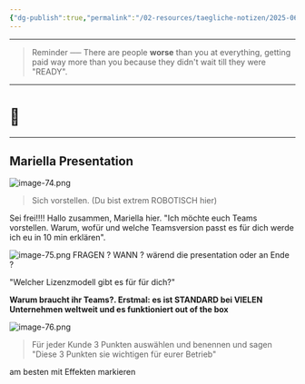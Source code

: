 ```yaml
---
{"dg-publish":true,"permalink":"/02-resources/taegliche-notizen/2025-06-24/","tags":["täglicheNotiz"],"noteIcon":"","updated":"2025-07-12T13:31:41.000+02:00"}
---
```


---
>Reminder ── There are people **worse** than you at everything, getting paid way more than you because they didn't wait till they were "READY". 
---
# 🌟
___
## Mariella Presentation
![image-74.png](/img/user/02%20-%20RESOURCES/Files/image-74.png)
>Sich vorstellen.
(Du bist extrem ROBOTISCH hier)

Sei frei!!!! 
Hallo zusammen, Mariella hier.
"Ich möchte euch Teams vorstellen. Warum, wofür und welche Teamsversion passt es für dich werde ich eu in 10 min erklären".

![image-75.png](/img/user/02%20-%20RESOURCES/Files/image-75.png)
FRAGEN ? WANN ? wärend die presentation oder an Ende ?

"Welcher Lizenzmodell gibt es für für dich?"


**Warum braucht ihr Teams?. Erstmal: es ist STANDARD bei VIELEN Unternehmen weltweit und es funktioniert out of the box** 

![image-76.png](/img/user/02%20-%20RESOURCES/Files/image-76.png)
>Für jeder Kunde 3 Punkten auswählen und benennen und sagen "Diese 3 Punkten sie wichtigen für eurer Betrieb"

am besten mit Effekten markieren 